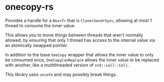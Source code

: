 # onecopy-rs
Provides a handle for a `Box<T>` that is `Clone+Send+Sync`, allowing at most 1 thread to consume the inner value.

This allows you to move things between threads that aren't normally allowed, by ensuring that only 1 thread has access to the internal value via an atomically swapped pointer.

In addition to the base `OneCopy` wrapper that allows the inner value to only be consumed once, `OneCopyCanReplace` allows the inner value to be replaced with another, like a multithreaded version of `std::cell::Cell`.

This library uses `unsafe` and may possibly break things.
